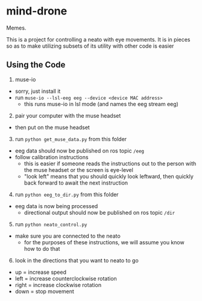 # mind-drone

Memes.

This is a project for controlling a neato with eye movements. It is in pieces so as to make utilizing subsets of its utility with other code is easier

## Using the Code

1. muse-io
  - sorry, just install it
  - run `muse-io --lsl-eeg eeg --device <device MAC address>`
    - this runs muse-io in lsl mode (and names the eeg stream eeg)

2. pair your computer with the muse headset
  - then put on the muse headset

3. run `python get_muse_data.py` from this folder
  - eeg data should now be published on ros topic `/eeg`
  - follow calibration instructions
    - this is easier if someone reads the instructions out to the person with the muse headset or the screen is eye-level
    - "look left" means that you should quickly look leftward, then quickly back forward to await the next instruction

4. run `python eeg_to_dir.py` from this folder
  - eeg data is now being processed
    - directional output should now be published on ros topic `/dir`

5. run `python neato_control.py`
  - make sure you are connected to the neato
    - for the purposes of these instructions, we will assume you know how to do that

6. look in the directions that you want to neato to go
  - up = increase speed
  - left = increase counterclockwise rotation
  - right = increase clockwise rotation
  - down = stop movement